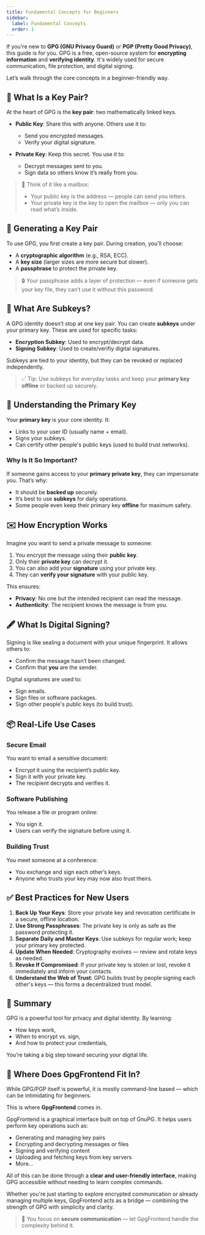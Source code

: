 ```yaml
---
title: Fundamental Concepts for Beginners
sidebar:
  label: Fundamental Concepts
  order: 1
---
```


If you're new to **GPG (GNU Privacy Guard)** or **PGP (Pretty Good Privacy)**,
this guide is for you. GPG is a free, open-source system for **encrypting
information** and **verifying identity**. It's widely used for secure
communication, file protection, and digital signing.

Let’s walk through the core concepts in a beginner-friendly way.

## 🔐 What Is a Key Pair?

At the heart of GPG is the **key pair**: two mathematically linked keys.

- **Public Key**: Share this with anyone. Others use it to:
  - Send you encrypted messages.
  - Verify your digital signature.
  
- **Private Key**: Keep this secret. You use it to:
  - Decrypt messages sent to you.
  - Sign data so others know it’s really from you.

> 🧠 Think of it like a mailbox:
> - Your public key is the address — people can send you letters.
> - Your private key is the key to open the mailbox — only you can read what’s
>   inside.

## 🔧 Generating a Key Pair

To use GPG, you first create a key pair. During creation, you’ll choose:

- A **cryptographic algorithm** (e.g., RSA, ECC).
- A **key size** (larger sizes are more secure but slower).
- A **passphrase** to protect the private key.

> 🔒 Your passphrase adds a layer of protection — even if someone gets your key
> file, they can’t use it without this password.

## 🧩 What Are Subkeys?

A GPG identity doesn’t stop at one key pair. You can create **subkeys** under
your primary key. These are used for specific tasks:

- **Encryption Subkey**: Used to encrypt/decrypt data.
- **Signing Subkey**: Used to create/verifiy digital signatures.

Subkeys are tied to your identity, but they can be revoked or replaced
independently.

> ✅ Tip: Use subkeys for everyday tasks and keep your **primary key offline** or
> backed up securely.

## 🧱 Understanding the Primary Key

Your **primary key** is your core identity. It:
- Links to your user ID (usually name + email).
- Signs your subkeys.
- Can certify other people's public keys (used to build trust networks).

### Why Is It So Important?

If someone gains access to your **primary private key**, they can impersonate
you. That’s why:

- It should be **backed up** securely.
- It’s best to use **subkeys** for daily operations.
- Some people even keep their primary key **offline** for maximum safety.

## ✉️ How Encryption Works

Imagine you want to send a private message to someone:

1. You encrypt the message using their **public key**.
2. Only their **private key** can decrypt it.
3. You can also add your **signature** using your private key.
4. They can **verify your signature** with your public key.

This ensures:
- **Privacy**: No one but the intended recipient can read the message.
- **Authenticity**: The recipient knows the message is from you.

## 🖋️ What Is Digital Signing?

Signing is like sealing a document with your unique fingerprint. It allows
others to:

- Confirm the message hasn’t been changed.
- Confirm that **you** are the sender.

Digital signatures are used to:
- Sign emails.
- Sign files or software packages.
- Sign other people's public keys (to build trust).

## 📦 Real-Life Use Cases

### Secure Email

You want to email a sensitive document:
- Encrypt it using the recipient’s public key.
- Sign it with your private key.
- The recipient decrypts and verifies it.

### Software Publishing

You release a file or program online:
- You sign it.
- Users can verify the signature before using it.

### Building Trust

You meet someone at a conference:
- You exchange and sign each other’s keys.
- Anyone who trusts your key may now also trust theirs.

## ✅ Best Practices for New Users

1. **Back Up Your Keys**: Store your private key and revocation certificate in a
   secure, offline location.
2. **Use Strong Passphrases**: The private key is only as safe as the password
   protecting it.
3. **Separate Daily and Master Keys**: Use subkeys for regular work; keep your
   primary key protected.
4. **Update When Needed**: Cryptography evolves — review and rotate keys as
   needed.
5. **Revoke If Compromised**: If your private key is stolen or lost, revoke it
   immediately and inform your contacts.
6. **Understand the Web of Trust**: GPG builds trust by people signing each
   other's keys — this forms a decentralized trust model.

## 🧭 Summary

GPG is a powerful tool for privacy and digital identity. By learning:
- How keys work,
- When to encrypt vs. sign,
- And how to protect your credentials,

You’re taking a big step toward securing your digital life.

## 🧰 Where Does GpgFrontend Fit In?

While GPG/PGP itself is powerful, it is mostly command-line based — which can be
intimidating for beginners.

This is where **GpgFrontend** comes in.

GpgFrontend is a graphical interface built on top of GnuPG. It helps users
perform key operations such as:

- Generating and managing key pairs
- Encrypting and decrypting messages or files
- Signing and verifying content
- Uploading and fetching keys from key servers
- More...

All of this can be done through a **clear and user-friendly interface**, making
GPG accessible without needing to learn complex commands.

Whether you're just starting to explore encrypted communication or already
managing multiple keys, GpgFrontend acts as a bridge — combining the strength of
GPG with simplicity and clarity.

> 🧩 You focus on **secure communication** — let GpgFrontend handle the
> complexity behind it.